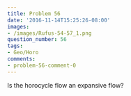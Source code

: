 ```yaml
---
title: Problem 56
date: '2016-11-14T15:25:26-08:00'
images:
- /images/Rufus-54-57_1.png
question_number: 56
tags:
- Geo/Horo
comments:
- problem-56-comment-0
---
```

Is the horocycle flow an expansive flow?

